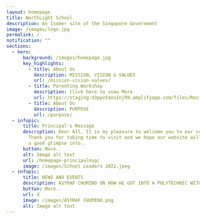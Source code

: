 ```yaml
---
layout: homepage
title: NorthLight School
description: An Isomer site of the Singapore Government
image: /images/logo.jpg
permalink: /
notification: ""
sections:
  - hero:
      background: /images/homepage.jpg
      key_highlights:
        - title: About Us
          description: MISSION, VISION & VALUES
          url: /mission-vision-values/
        - title: Parenting Workshop
          description: Click here to view More
          url: https://staging.d3ppv5aou1nj99.amplifyapp.com/files/Revised%20-%20Triple%20P%20L2%20Sec%202023%20Run%202%20Flyer.pdf
        - title: About Us
          description: PURPOSE
          url: /purpose/
  - infopic:
      title: Principal's Message
      description: Dear All, It is my pleasure to welcome you to our school websites.
        Thank you for taking time to visit and we hope our website will provide
        a good glimpse into..
      button: More..
      alt: Image alt text
      url: /homepage-principalmsg/
      image: /images/School Leaders 2022.jpeg
  - infopic:
      title: NEWS AND EVENTS
      description: ASYRAF CHUMINO ON HOW HE GOT INTO A POLYTECHNIC WITHOUT A PSLE CERT
      button: More..
      url: d
      image: /images/ASYRAF CHUMINO.png
      alt: Image alt text
---
```

